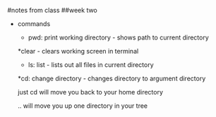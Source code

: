 #notes from class
##week two

* commands

	* pwd: print working directory - shows path to current directory

	*clear -  clears working screen in terminal

	* ls: list - lists out all files in current directory

	*cd: change directory - changes directory to argument directory

	just cd will move you back to your home directory

	.. will move you up one directory in your tree

